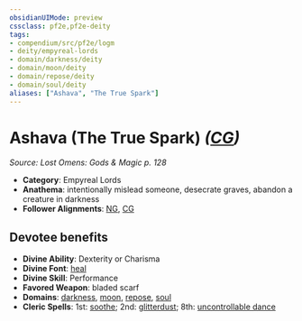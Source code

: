 ```yaml
---
obsidianUIMode: preview
cssclass: pf2e,pf2e-deity
tags:
- compendium/src/pf2e/logm
- deity/empyreal-lords
- domain/darkness/deity
- domain/moon/deity
- domain/repose/deity
- domain/soul/deity
aliases: ["Ashava", "The True Spark"]
---
```

# Ashava (The True Spark) *([CG](rules/traits/cg-b1.md "Chaotic Good Alignment Trait"))*  
*Source: Lost Omens: Gods & Magic p. 128*  

- **Category**: Empyreal Lords
- **Anathema**: intentionally mislead someone, desecrate graves, abandon a creature in darkness
- **Follower Alignments**: [NG](rules/traits/ng-b1.md "Neutral Good Alignment Trait"), [CG](rules/traits/cg-b1.md "Chaotic Good Alignment Trait")

## Devotee benefits

- **Divine Ability**: Dexterity or Charisma
- **Divine Font**: [heal](heal.md)
- **Divine Skill**: Performance
- **Favored Weapon**: bladed scarf
- **Domains**: [darkness](Reference/Compendium/Setting/domains.md#Darkness), [moon](Reference/Compendium/Setting/domains.md#Moon), [repose](Reference/Compendium/Setting/domains.md#Repose), [soul](Reference/Compendium/Setting/domains.md#Soul)
- **Cleric Spells**: 1st: [soothe](soothe.md); 2nd: [glitterdust](glitterdust.md); 8th: [uncontrollable dance](uncontrollable-dance.md)